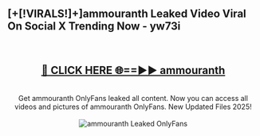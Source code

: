 <h2>[+[!VIRALS!]+]ammouranth Leaked Video Viral On Social X Trending Now - yw73i</h2>
<br>
<div align="center">
<h2><a href="https://libra.edu.pl?ammouranth" rel="nofollow">🔴 CLICK HERE 🌐==►► ammouranth</a></h2>
<br>
Get ammouranth OnlyFans leaked all content. Now you can access all videos and pictures of ammouranth OnlyFans. New Updated Files 2025!
<br>
<br>
<a href="https://libra.edu.pl?ammouranth" rel="nofollow" data-target="animated-image.originalLink"><img src="https://i.ibb.co.com/WyWwxjT/player-gif2.gif" alt="ammouranth Leaked OnlyFans" style="max-width: 100%; display: inline-block;" data-target="animated-image.originalImage"></a>
</div>
<br>